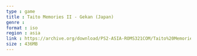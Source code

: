 ```yaml
---
type : game
title : Taito Memories II - Gekan (Japan)
genre : 
format : iso
region : asia
link : https://archive.org/download/PS2-ASIA-ROMS321COM/Taito%20Memories%20II%20-%20Gekan%20%28Japan%29.7z
size : 436MB
---
```

